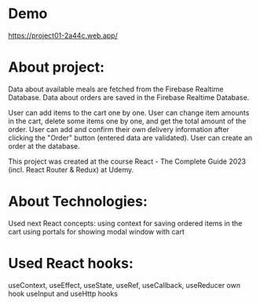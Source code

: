 # Demo 
https://project01-2a44c.web.app/
# About project:
Data about available meals are fetched from the Firebase Realtime Database.
Data about orders are saved in the Firebase Realtime Database.

User can add items to the cart one by one.
User can change item amounts in the cart, delete some items one by one, and get the total amount of the order.
User can add and confirm their own delivery information after clicking the "Order" button (entered data are validated).
User can create an order at the database.

This project was created at the course React - The Complete Guide 2023 (incl. React Router & Redux) at Udemy.

# About Technologies:
Used next React concepts:
using context for saving ordered items in the cart
using portals for showing modal window with cart

# Used React hooks:
useContext, useEffect, useState, useRef, useCallback, useReducer
own hook useInput and useHttp hooks
